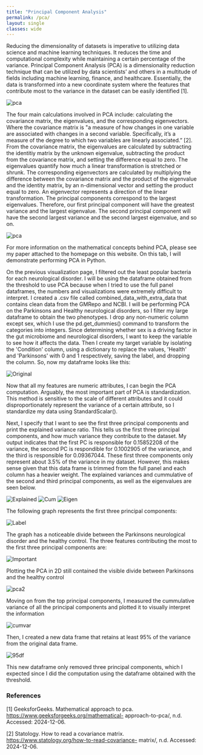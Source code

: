 ```yaml
---
title: "Principal Component Analysis"
permalink: /pca/
layout: single
classes: wide
---
```


Reducing the dimensionality of datasets is imperative to utilizing data science and machine learning techniques. It reduces the time and computational complexity while maintaining a certain percentage of the variance. Principal Component Analysis (PCA) is a dimensionality reduction technique that can be utilized by data scientists’ and others in a multitude of fields including machine learning, finance, and healthcare. Essentially, the data is transformed into a new coordinate system where the features that contribute most to the variance in the dataset can be easily identified [1]. 

![pca](/assets/images/pcaimage3.jpg) 

The four main calculations involved in PCA include: calculating the covariance matrix, the eigenvalues, and the corresponding eigenvectors. Where the covariance matrix is "a measure of how changes in one variable are associated with changes in a second variable. Specifically, it’s a measure of the degree to which two variables are linearly associated.” [2]. From the covariance matrix, the eigenvalues are calculated by subtracting the identitiy matrix by the unknown eigenvalue, subtracting the product from the covariance matrix, and setting the difference equal to zero. The eigenvalues quantify how much a linear transformation is stretched or shrunk. The corresponding eigenvectors are calculated by multiplying the difference between the covariance matrix and the product of the eigenvalue and the identity matrix, by an n-dimensional vector and setting the product equal to zero. An eigenvector represents a direction of the linear transformation. The principal components correspond to the largest eigenvalues. Therefore, our first principal component will have the greatest variance and the largest eigenvalue. The second principal component will have the second largest variance and the second largest eigenvalue, and so on. 

![pca](/assets/images/pcaimage4.jpg) 

For more information on the mathematical concepts behind PCA, please see my paper attached to the homepage on this website. On this tab, I will demonstrate performing PCA in Python. 

On the previous visualization page, I filtered out the least popular bacteria for each neurological disorder. I will be using the dataframe obtained from the threshold to use PCA because when I tried to use the full panel dataframes, the numbers and visualizations were extremely difficult to interpret. I created a .csv file called combined_data_with_extra_data that contains clean data from the GMRepo and NCBI. I will be performing PCA on the Parkinsons and Healthy neurological disorders, so I filter my large dataframe to obtain the two phenotypes. I drop any non-numeric column except sex, which I use the pd.get_dummies() command to transform the categories into integers. Since determining whether sex is a driving factor in the gut microbiome and neurological disorders, I want to keep the variable to see how it affects the data. Then I create my target variable by isolating the 'Condition' column, using a dictionary to replace the values, 'Health' and 'Parkinsons' with 0 and 1 respectively, saving the label, and dropping the column. So, now my dataframe looks like this:

![Original](/assets/images/park_pca_df_orig.jpg) 


Now that all my features are numeric attributes, I can begin the PCA computation. Arguably, the most important part of PCA is standardization. This method is sensitive to the scale of different attributes and it could disproportionately represent the variance of a certain attribute, so I standardize my data using StandardScalar().  


Next, I specify that I want to see the first three principal components and print the explained variance ratio. This tells us the first three principal components, and how much variance they contribute to the dataset. My output indicates that the first PC is responsible for 0.15852208 of the variance, the second PC is respondible for 0.1002905 of the variance, and the third is responsible for 0.09367044. These first three components only represent about 3.5% of the variance in my dataset. However, this makes sense given that this data frame is trimmed from the full panel and each column has a heavier weight. The explained variances and cummulative of the second and third principal components, as well as the eigenvalues are seen below. 

![Explained](/assets/images/park_explained_var.jpg) 
![Cum](/assets/images/park_cum_var.jpg) 
![Eigen](/assets/images/park_eigen_better.jpg) 


The following graph represents the first three principal components: 

![Label](/assets/images/pca3_park.jpg) 

The graph has a noticeable divide between the Parkinsons neurological disorder and the healthy control. The three features contributing the most to the first three principal components are: 

![Important](/assets/images/park_most_impor.jpg) 

Plotting the PCA in 2D still contained the visible divide between Parkinsons and the healthy control 

![pca2](/assets/images/pca2_park.jpg) 

Moving on from the top principal components, I measured the cummulative variance of all the principal components and plotted it to visually interpret the information 

![cumvar](/assets/images/cumvar_park.jpg) 

Then, I created a new data frame that retains at least 95% of the variance from the original data frame. 

![95df](/assets/images/park_pca_df_end.jpg) 

This new dataframe only removed three principal components, which I expected since I did the computation using the dataframe obtained with the threshold. 



### References
[1] GeeksforGeeks. Mathematical approach to pca. https://www.geeksforgeeks.org/mathematical- approach-to-pca/, n.d. Accessed: 2024-12-06.

[2] Statology. How to read a covariance matrix. https://www.statology.org/how-to-read-covariance- matrix/, n.d. Accessed: 2024-12-06.

